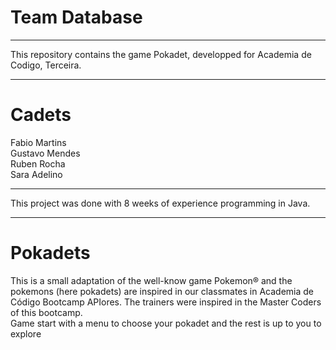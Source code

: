 # Team Database
<hr>

This repository contains the game Pokadet, developped for Academia de Codigo, Terceira.

<hr>

<h1>Cadets</h1>

Fabio Martins<br>
Gustavo Mendes<br>
Ruben Rocha<br>
Sara Adelino<br>

<hr>

This project was done with 8 weeks of experience programming in Java.

<hr>

<h1>Pokadets</h1>

This is a small adaptation of the well-know game Pokemon® and the pokemons (here pokadets) are inspired in our classmates in Academia de Código Bootcamp APIores. The trainers were inspired in the Master Coders of this bootcamp.<br>
Game start with a menu to choose your pokadet and the rest is up to you to explore <br>

